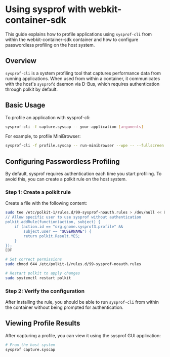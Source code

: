 # Using sysprof with webkit-container-sdk

This guide explains how to profile applications using `sysprof-cli` from within the webkit-container-sdk container and how to configure passwordless profiling on the host system.

## Overview

`sysprof-cli` is a system profiling tool that captures performance data from running applications. When used from within a container, it communicates with the host's `sysprofd` daemon via D-Bus, which requires authentication through polkit by default.

## Basic Usage

To profile an application with sysprof-cli:

```bash
sysprof-cli -f capture.syscap -- your-application [arguments]
```

For example, to profile MiniBrowser:
```bash
sysprof-cli -f profile.syscap -- run-minibrowser --wpe -- --fullscreen https://example.com
```

## Configuring Passwordless Profiling

By default, sysprof requires authentication each time you start profiling. To avoid this, you can create a polkit rule on the host system.

### Step 1: Create a polkit rule

Create a file with the following content:

```bash
sudo tee /etc/polkit-1/rules.d/99-sysprof-noauth.rules > /dev/null << EOF
// Allow specific user to use sysprof without authentication
polkit.addRule(function(action, subject) {
    if (action.id == "org.gnome.sysprof3.profile" &&
        subject.user == "$USERNAME") {
        return polkit.Result.YES;
    }
});
EOF

# Set correct permissions
sudo chmod 644 /etc/polkit-1/rules.d/99-sysprof-noauth.rules

# Restart polkit to apply changes
sudo systemctl restart polkit
```

### Step 2: Verify the configuration

After installing the rule, you should be able to run `sysprof-cli` from within the container without being prompted for authentication.

## Viewing Profile Results

After capturing a profile, you can view it using the sysprof GUI application:

```bash
# From the host system
sysprof capture.syscap
```
